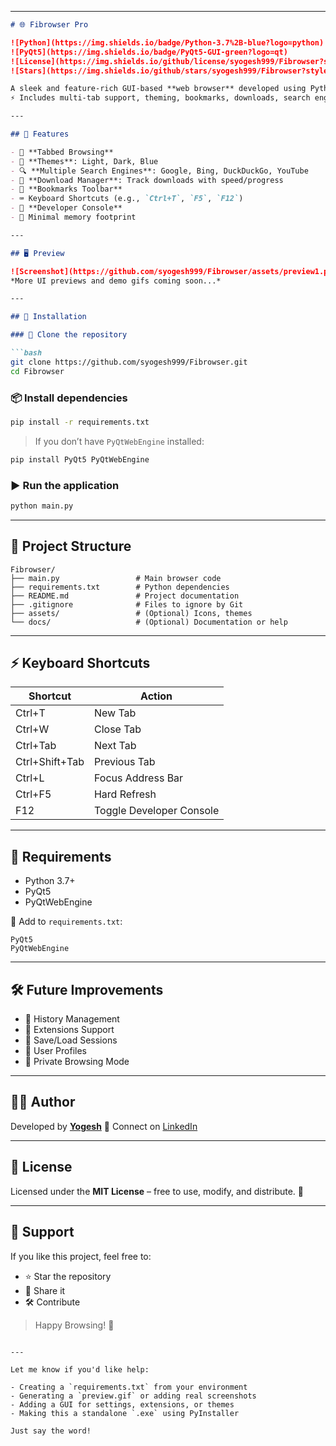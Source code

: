 
---

````markdown
# 🌐 Fibrowser Pro

![Python](https://img.shields.io/badge/Python-3.7%2B-blue?logo=python)
![PyQt5](https://img.shields.io/badge/PyQt5-GUI-green?logo=qt)
![License](https://img.shields.io/github/license/syogesh999/Fibrowser?style=flat)
![Stars](https://img.shields.io/github/stars/syogesh999/Fibrowser?style=social)

A sleek and feature-rich GUI-based **web browser** developed using Python and PyQt5.  
⚡️ Includes multi-tab support, theming, bookmarks, downloads, search engine switching, developer tools, and more.

---

## 📌 Features

- 🧭 **Tabbed Browsing**
- 🎨 **Themes**: Light, Dark, Blue
- 🔍 **Multiple Search Engines**: Google, Bing, DuckDuckGo, YouTube
- 💾 **Download Manager**: Track downloads with speed/progress
- 🔖 **Bookmarks Toolbar**
- ⌨️ Keyboard Shortcuts (e.g., `Ctrl+T`, `F5`, `F12`)
- 🔧 **Developer Console**
- 🧪 Minimal memory footprint

---

## 🖥 Preview

![Screenshot](https://github.com/syogesh999/Fibrowser/assets/preview1.png)  
*More UI previews and demo gifs coming soon...*

---

## 🚀 Installation

### 🔁 Clone the repository

```bash
git clone https://github.com/syogesh999/Fibrowser.git
cd Fibrowser
````

### 📦 Install dependencies

```bash
pip install -r requirements.txt
```

> If you don’t have `PyQtWebEngine` installed:

```bash
pip install PyQt5 PyQtWebEngine
```

### ▶️ Run the application

```bash
python main.py
```

---

## 📁 Project Structure

```
Fibrowser/
├── main.py                 # Main browser code
├── requirements.txt        # Python dependencies
├── README.md               # Project documentation
├── .gitignore              # Files to ignore by Git
├── assets/                 # (Optional) Icons, themes
└── docs/                   # (Optional) Documentation or help
```

---

## ⚡ Keyboard Shortcuts

| Shortcut       | Action                   |
| -------------- | ------------------------ |
| Ctrl+T         | New Tab                  |
| Ctrl+W         | Close Tab                |
| Ctrl+Tab       | Next Tab                 |
| Ctrl+Shift+Tab | Previous Tab             |
| Ctrl+L         | Focus Address Bar        |
| Ctrl+F5        | Hard Refresh             |
| F12            | Toggle Developer Console |

---

## 📜 Requirements

* Python 3.7+
* PyQt5
* PyQtWebEngine

📌 Add to `requirements.txt`:

```
PyQt5
PyQtWebEngine
```

---

## 🛠 Future Improvements

* 📑 History Management
* 🧩 Extensions Support
* 📁 Save/Load Sessions
* 👤 User Profiles
* 🧪 Private Browsing Mode

---

## 👨‍💻 Author

Developed by **[Yogesh](https://github.com/syogesh999)**
🔗 Connect on [LinkedIn](https://www.linkedin.com/in/your-profile)

---

## 📄 License

Licensed under the **MIT License** – free to use, modify, and distribute. 🙌

---

## 🌟 Support

If you like this project, feel free to:

* ⭐️ Star the repository
* 🔁 Share it
* 🛠 Contribute

> Happy Browsing! 🚀

```

---

Let me know if you'd like help:

- Creating a `requirements.txt` from your environment  
- Generating a `preview.gif` or adding real screenshots  
- Adding a GUI for settings, extensions, or themes  
- Making this a standalone `.exe` using PyInstaller  

Just say the word!
```
